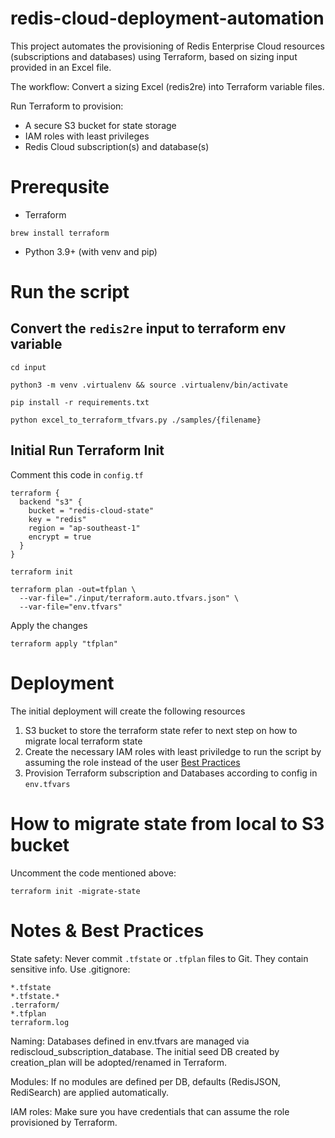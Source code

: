 # redis-cloud-deployment-automation

This project automates the provisioning of Redis Enterprise Cloud resources (subscriptions and databases) using Terraform, based on sizing input provided in an Excel file.

The workflow:
Convert a sizing Excel (redis2re) into Terraform variable files.

Run Terraform to provision:
- A secure S3 bucket for state storage
- IAM roles with least privileges
- Redis Cloud subscription(s) and database(s)

# Prerequsite
- Terraform 
```
brew install terraform
```
- Python 3.9+ (with venv and pip)

# Run the script
## Convert the `redis2re` input to terraform env variable
```
cd input

python3 -m venv .virtualenv && source .virtualenv/bin/activate

pip install -r requirements.txt

python excel_to_terraform_tfvars.py ./samples/{filename}
```
## Initial Run Terraform Init
Comment this code in `config.tf`
```
terraform {
  backend "s3" {
    bucket = "redis-cloud-state"
    key = "redis"
    region = "ap-southeast-1"
    encrypt = true
  }
}
``` 

```
terraform init 
```

```
terraform plan -out=tfplan \
  --var-file="./input/terraform.auto.tfvars.json" \
  --var-file="env.tfvars"
```

Apply the changes
```
terraform apply "tfplan"
```

# Deployment
The initial deployment will create the following resources
1. S3 bucket to store the terraform state refer to next step on how to migrate local terraform state 
2. Create the necessary IAM roles with least priviledge to run the script by assuming the role instead of the user
[Best Practices](https://docs.aws.amazon.com/IAM/latest/UserGuide/best-practices.html#bp-workloads-use-roles)
3. Provision Terraform subscription and Databases according to config in `env.tfvars` 

# How to migrate state from local to S3 bucket
Uncomment the code mentioned above:
```
terraform init -migrate-state 
```

# Notes & Best Practices

State safety: Never commit `.tfstate` or `.tfplan` files to Git. They contain sensitive info. Use .gitignore:

```
*.tfstate
*.tfstate.*
.terraform/
*.tfplan
terraform.log
```


Naming: Databases defined in env.tfvars are managed via rediscloud_subscription_database. The initial seed DB created by creation_plan will be adopted/renamed in Terraform.

Modules: If no modules are defined per DB, defaults (RedisJSON, RediSearch) are applied automatically.

IAM roles: Make sure you have credentials that can assume the role provisioned by Terraform.